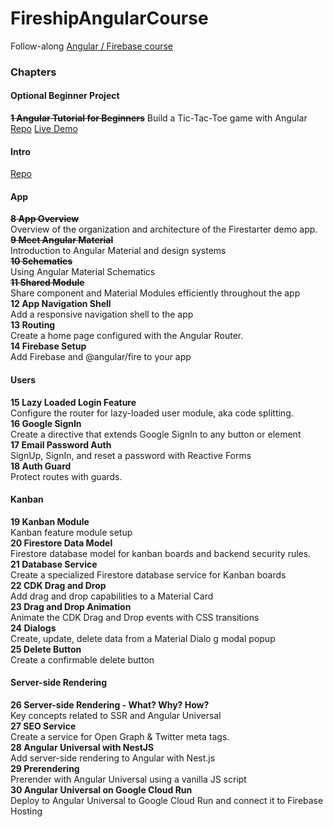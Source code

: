 # FireshipAngularCourse

Follow-along [Angular / Firebase course](https://fireship.io/courses/angular/)

### Chapters

#### Optional Beginner Project

~~**1 Angular Tutorial for Beginners**~~
Build a Tic-Tac-Toe game with Angular
[Repo](https://github.com/johnhaup/angular-tictactoe)
[Live Demo](https://angular-tictactoe-80da6.web.app/)

#### Intro

[Repo](https://github.com/johnhaup/fireship-angular-course)

#### App

~~**8 App Overview**~~  
Overview of the organization and architecture of the Firestarter demo app.  
~~**9 Meet Angular Material**~~  
Introduction to Angular Material and design systems  
~~**10 Schematics**~~  
Using Angular Material Schematics  
~~**11 Shared Module**~~  
Share component and Material Modules efficiently throughout the app  
**12 App Navigation Shell**  
Add a responsive navigation shell to the app  
**13 Routing**  
Create a home page configured with the Angular Router.  
**14 Firebase Setup**  
Add Firebase and @angular/fire to your app

#### Users

**15 Lazy Loaded Login Feature**  
Configure the router for lazy-loaded user module, aka code splitting.  
**16 Google SignIn**  
Create a directive that extends Google SignIn to any button or element  
**17 Email Password Auth**  
SignUp, SignIn, and reset a password with Reactive Forms  
**18 Auth Guard**  
Protect routes with guards.

#### Kanban

**19 Kanban Module**  
Kanban feature module setup  
**20 Firestore Data Model**  
Firestore database model for kanban boards and backend security rules.  
**21 Database Service**  
Create a specialized Firestore database service for Kanban boards  
**22 CDK Drag and Drop**  
Add drag and drop capabilities to a Material Card  
**23 Drag and Drop Animation**  
Animate the CDK Drag and Drop events with CSS transitions  
**24 Dialogs**  
Create, update, delete data from a Material Dialo g modal popup  
**25 Delete Button**  
Create a confirmable delete button

#### Server-side Rendering

**26 Server-side Rendering - What? Why? How?**  
Key concepts related to SSR and Angular Universal  
**27 SEO Service**  
Create a service for Open Graph & Twitter meta tags.  
**28 Angular Universal with NestJS**  
Add server-side rendering to Angular with Nest.js  
**29 Prerendering**  
Prerender with Angular Universal using a vanilla JS script  
**30 Angular Universal on Google Cloud Run**  
Deploy to Angular Universal to Google Cloud Run and connect it to Firebase Hosting
